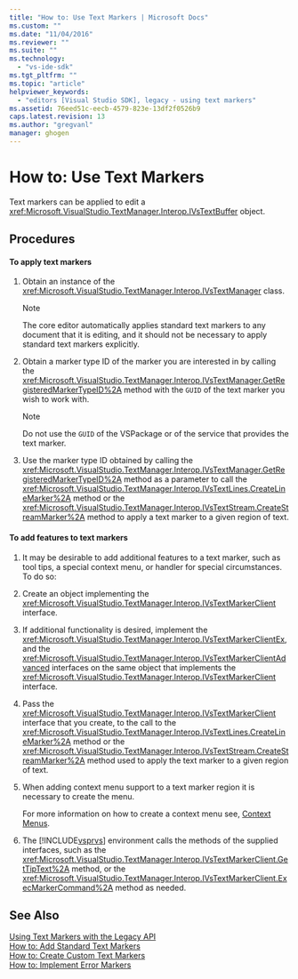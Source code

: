 ```yaml
---
title: "How to: Use Text Markers | Microsoft Docs"
ms.custom: ""
ms.date: "11/04/2016"
ms.reviewer: ""
ms.suite: ""
ms.technology: 
  - "vs-ide-sdk"
ms.tgt_pltfrm: ""
ms.topic: "article"
helpviewer_keywords: 
  - "editors [Visual Studio SDK], legacy - using text markers"
ms.assetid: 76eed51c-eecb-4579-823e-13df2f0526b9
caps.latest.revision: 13
ms.author: "gregvanl"
manager: ghogen
---
```

# How to: Use Text Markers
Text markers can be applied to edit a <xref:Microsoft.VisualStudio.TextManager.Interop.IVsTextBuffer> object.  
  
## Procedures  
  
#### To apply text markers  
  
1.  Obtain an instance of the <xref:Microsoft.VisualStudio.TextManager.Interop.IVsTextManager> class.  
  
    > [!NOTE]
    >  The core editor automatically applies standard text markers to any document that it is editing, and it should not be necessary to apply standard text markers explicitly.  
  
2.  Obtain a marker type ID of the marker you are interested in by calling the <xref:Microsoft.VisualStudio.TextManager.Interop.IVsTextManager.GetRegisteredMarkerTypeID%2A> method with the `GUID` of the text marker you wish to work with.  
  
    > [!NOTE]
    >  Do not use the `GUID` of the VSPackage or of the service that provides the text marker.  
  
3.  Use the marker type ID obtained by calling the <xref:Microsoft.VisualStudio.TextManager.Interop.IVsTextManager.GetRegisteredMarkerTypeID%2A> method as a parameter to call the <xref:Microsoft.VisualStudio.TextManager.Interop.IVsTextLines.CreateLineMarker%2A> method or the <xref:Microsoft.VisualStudio.TextManager.Interop.IVsTextStream.CreateStreamMarker%2A> method to apply a text marker to a given region of text.  
  
#### To add features to text markers  
  
1.  It may be desirable to add additional features to a text marker, such as tool tips, a special context menu, or handler for special circumstances. To do so:  
  
2.  Create an object implementing the <xref:Microsoft.VisualStudio.TextManager.Interop.IVsTextMarkerClient> interface.  
  
3.  If additional functionality is desired, implement the <xref:Microsoft.VisualStudio.TextManager.Interop.IVsTextMarkerClientEx>, and the <xref:Microsoft.VisualStudio.TextManager.Interop.IVsTextMarkerClientAdvanced> interfaces on the same object that implements the <xref:Microsoft.VisualStudio.TextManager.Interop.IVsTextMarkerClient> interface.  
  
4.  Pass the <xref:Microsoft.VisualStudio.TextManager.Interop.IVsTextMarkerClient> interface that you create, to the call to the <xref:Microsoft.VisualStudio.TextManager.Interop.IVsTextLines.CreateLineMarker%2A> method or the <xref:Microsoft.VisualStudio.TextManager.Interop.IVsTextStream.CreateStreamMarker%2A> method used to apply the text marker to a given region of text.  
  
5.  When adding context menu support to a text marker region it is necessary to create the menu.  
  
     For more information on how to create a context menu see, [Context Menus](../extensibility/context-menus.md).  
  
6.  The [!INCLUDE[vsprvs](../code-quality/includes/vsprvs_md.md)] environment calls the methods of the supplied interfaces, such as the <xref:Microsoft.VisualStudio.TextManager.Interop.IVsTextMarkerClient.GetTipText%2A> method, or the <xref:Microsoft.VisualStudio.TextManager.Interop.IVsTextMarkerClient.ExecMarkerCommand%2A> method as needed.  
  
## See Also  
 [Using Text Markers with the Legacy API](../extensibility/using-text-markers-with-the-legacy-api.md)   
 [How to: Add Standard Text Markers](../extensibility/how-to-add-standard-text-markers.md)   
 [How to: Create Custom Text Markers](../extensibility/how-to-create-custom-text-markers.md)   
 [How to: Implement Error Markers](../extensibility/how-to-implement-error-markers.md)